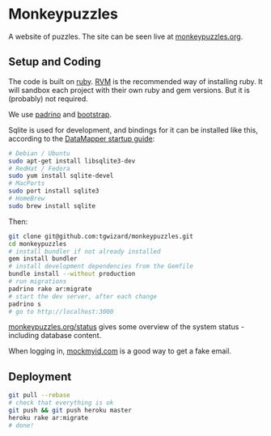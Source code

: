 # Monkeypuzzles

A website of puzzles. The site can be seen live at
[monkeypuzzles.org](http://monkeypuzzles.org).

## Setup and Coding

The code is built on [ruby](http://www.ruby-lang.org/en/).
[RVM](https://rvm.io/) is the recommended way of installing ruby. It will
sandbox each project with their own ruby and gem versions. But it is (probably)
not required.

We use [padrino](http://padrinorb.com) and
[bootstrap](http://twitter.github.com/bootstrap).


Sqlite is used for development, and bindings for it can be installed like this,
according to the [DataMapper startup
guide](http://datamapper.org/getting-started.html):

~~~ bash
# Debian / Ubuntu
sudo apt-get install libsqlite3-dev
# RedHat / Fedora
sudo yum install sqlite-devel
# MacPorts
sudo port install sqlite3
# HomeBrew
sudo brew install sqlite
~~~

Then:

~~~ bash
git clone git@github.com:tgwizard/monkeypuzzles.git
cd monkeypuzzles
# install bundler if not already installed
gem install bundler
# install development dependencies from the Gemfile
bundle install --without production
# run migrations
padrino rake ar:migrate
# start the dev server, after each change
padrino s
# go to http://localhost:3000
~~~


[monkeypuzzles.org/status](http://monkeypuzzles.org/status) gives some overview
of the system status - including database content.

When logging in, [mockmyid.com](http://mockmyid.com) is a good way to get a
fake email.

## Deployment

~~~ bash
git pull --rebase
# check that everything is ok
git push && git push heroku master
heroku rake ar:migrate
# done!
~~~
